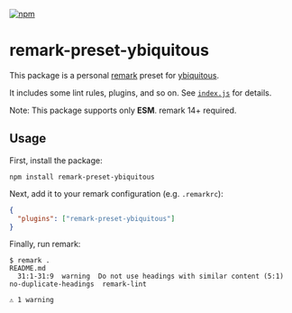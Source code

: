 [![npm](https://img.shields.io/npm/v/remark-preset-ybiquitous?style=flat-square)](https://www.npmjs.com/package/remark-preset-ybiquitous)

# remark-preset-ybiquitous

This package is a personal [remark](https://remark.js.org) preset for [ybiquitous](https://github.com/ybiquitous).

It includes some lint rules, plugins, and so on. See [`index.js`](./index.js) for details.

Note: This package supports only **ESM**. remark 14+ required.

## Usage

First, install the package:

```shell
npm install remark-preset-ybiquitous
```

Next, add it to your remark configuration (e.g. `.remarkrc`):

```json
{
  "plugins": ["remark-preset-ybiquitous"]
}
```

Finally, run remark:

```console
$ remark .
README.md
  31:1-31:9  warning  Do not use headings with similar content (5:1)  no-duplicate-headings  remark-lint

⚠ 1 warning
```
